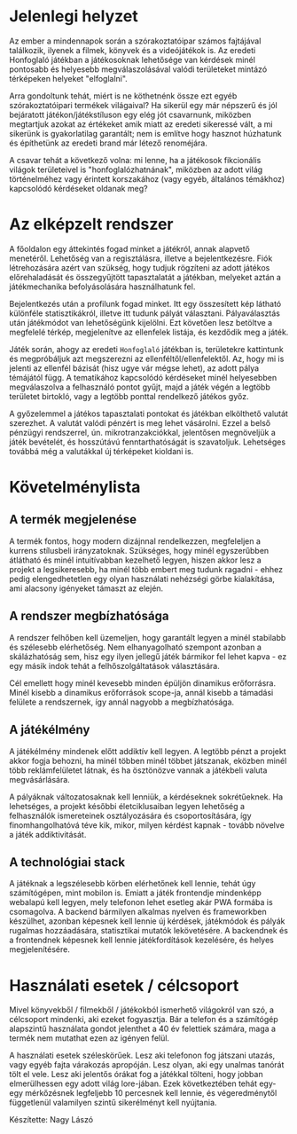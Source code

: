 # Jelenlegi helyzet

Az ember a mindennapok során a szórakoztatóipar számos fajtájával találkozik, ilyenek a filmek, könyvek és a videójátékok is. Az eredeti Honfoglaló játékban a játékosoknak lehetősége van kérdések minél pontosabb és helyesebb megválaszolásával valódi területeket mintázó térképeken helyeket "elfoglalni".

Arra gondoltunk tehát, miért is ne köthetnénk össze ezt egyéb szórakoztatóipari termékek világaival? Ha sikerül egy már népszerű és jól bejáratott játékon/játékstíluson egy elég jót csavarnunk, miközben megtartjuk azokat az értékeket amik miatt az eredeti sikeressé vált, a mi sikerünk is gyakorlatilag garantált; nem is említve hogy hasznot húzhatunk és építhetünk az eredeti brand már létező renoméjára.

A csavar tehát a következő volna: mi lenne, ha a játékosok fikcionális világok területeivel is "honfoglalózhatnának", miközben az adott világ történelméhez vagy érintett korszakához (vagy egyéb, általános témákhoz) kapcsolódó kérdéseket oldanak meg?

# Az elképzelt rendszer

A főoldalon egy áttekintés fogad minket a játékról, annak alapvető menetéről. Lehetőség van a regisztálásra, illetve a bejelentkezésre. Fiók létrehozására azért van szükség, hogy tudjuk rögzíteni az adott játékos előrehaladását és összegyűjtött tapasztalatát a játékban, melyeket aztán a játékmechanika befolyásolására használhatunk fel.

Bejelentkezés után a profilunk fogad minket. Itt egy összesített kép látható különféle statisztikákról, illetve itt tudunk pályát választani. Pályaválasztás után játékmódot van lehetőségünk kijelölni. Ezt követően lesz betöltve a megfelelé térkép, megjelenítve az ellenfelek listája, és kezdődik meg a játék.

Játék során, ahogy az eredeti `Honfoglaló` játékban is, területekre kattintunk és megpróbáljuk azt megszerezni az ellenféltől/ellenfelektől. Az, hogy mi is jelenti az ellenfél bázisát (hisz ugye vár mégse lehet), az adott pálya témájától függ. A tematikához kapcsolódó kérdéseket minél helyesebben megválaszolva a felhasználó pontot gyűjt, majd a játék végén a legtöbb területet birtokló, vagy a legtöbb ponttal rendelkező játékos győz.

A győzelemmel a játékos tapasztalati pontokat és játékban elkölthető valutát szerezhet. A valutát valódi pénzért is meg lehet vásárolni. Ezzel a belső pénzügyi rendszerrel, ún. mikrotranzakciókkal, jelentősen megnöveljük a játék bevételét, és hosszútávú fenntarthatóságát is szavatoljuk. Lehetséges továbbá még a valutákkal új térképeket kioldani is.

# Követelménylista

## A termék megjelenése

A termék fontos, hogy modern dizájnnal rendelkezzen, megfeleljen a kurrens stílusbeli irányzatoknak. Szükséges, hogy minél egyszerűbben átlátható és minél intuitívabban kezelhető legyen, hiszen akkor lesz a projekt a legsikeresebb, ha minél több embert meg tudunk ragadni - ehhez pedig elengedhetetlen egy olyan használati nehézségi görbe kialakítása, ami alacsony igényeket támaszt az elején.

## A rendszer megbízhatósága

A rendszer felhőben kell üzemeljen, hogy garantált legyen a minél stabilabb és szélesebb elérhetőség. Nem elhanyagolható szempont azonban a skálázhatóság sem, hisz egy ilyen jellegű játék bármikor fel lehet kapva - ez egy másik indok tehát a felhőszolgáltatások választására.

Cél emellett hogy minél kevesebb minden épüljön dinamikus erőforrásra. Minél kisebb a dinamikus erőforrások scope-ja, annál kisebb a támadási felülete a rendszernek, így annál nagyobb a megbízhatósága.

## A játékélmény

A játékélmény mindenek előtt addiktív kell legyen. A legtöbb pénzt a projekt akkor fogja behozni, ha minél többen minél többet játszanak, eközben minél több reklámfelületet látnak, és ha ösztönözve vannak a játékbeli valuta megvásárlására.

A pályáknak változatosaknak kell lenniük, a kérdéseknek sokrétűeknek. Ha lehetséges, a projekt későbbi életciklusaiban legyen lehetőség a felhasználók ismereteinek osztályozására és csoportosítására, így finomhangolhatóvá téve kik, mikor, milyen kérdést kapnak - tovább növelve a játék addiktivitását. 

## A technológiai stack

A játéknak a legszélesebb körben elérhetőnek kell lennie, tehát úgy számítógépen, mint mobilon is. Emiatt a játék frontendje mindenképp webalapú kell legyen, mely telefonon lehet esetleg akár PWA formába is csomagolva. A backend bármilyen alkalmas nyelven és frameworkben készülhet, azonban képesnek kell lennie új kérdések, játékmódok és pályák rugalmas hozzáadására, statisztikai mutatók lekövetésére. A backendnek és a frontendnek képesnek kell lennie játékfordítások kezelésére, és helyes megjelenítésére.

# Használati esetek / célcsoport

Mivel könyvekből / filmekből / játékokból ismerhető világokról van szó, a célcsoport mindenki, aki ezeket fogyasztja. Bár a telefon és a számítógép alapszintű használata gondot jelenthet a 40 év felettiek számára, maga a termék nem mutathat ezen az igényen felül.

A használati esetek széleskörűek. Lesz aki telefonon fog játszani utazás, vagy egyéb fajta várakozás apropóján. Lesz olyan, aki egy unalmas tanórát tölt el vele. Lesz aki jelentős órákat fog a játékkal tölteni, hogy jobban elmerülhessen egy adott világ lore-jában. Ezek következtében tehát egy-egy mérkőzésnek legfeljebb 10 percesnek kell lennie, és végeredménytől függetlenül valamilyen szintű sikerélményt kell nyújtania.

Készítette: Nagy Lászó